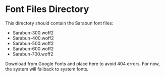 # Font Files Directory

This directory should contain the Sarabun font files:

- Sarabun-300.woff2
- Sarabun-400.woff2  
- Sarabun-500.woff2
- Sarabun-600.woff2
- Sarabun-700.woff2

Download from Google Fonts and place here to avoid 404 errors.
For now, the system will fallback to system fonts.

